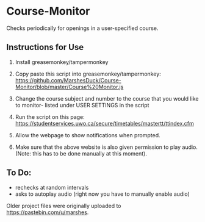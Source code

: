 # Course-Monitor
Checks periodically for openings in a user-specified course. 

## Instructions for Use

1. Install greasemonkey/tampermonkey
 
2. Copy paste this script into greasemonkey/tampermonkey: <https://github.com/MarshesDuck/Course-Monitor/blob/master/Course%20Monitor.js>
 
3. Change the course subject and number to the course that you would like to monitor- listed under USER SETTINGS in the script
 
4. Run the script on this page: <https://studentservices.uwo.ca/secure/timetables/mastertt/ttindex.cfm>

5. Allow the webpage to show notifications when prompted. 
 
5. Make sure that the above website is also given permission to play audio. (Note: this has to be done manually at this moment).


## To Do:
- rechecks at random intervals
- asks to autoplay audio (right now you have to manually enable audio)


Older project files were originally uploaded to https://pastebin.com/u/marshes.

